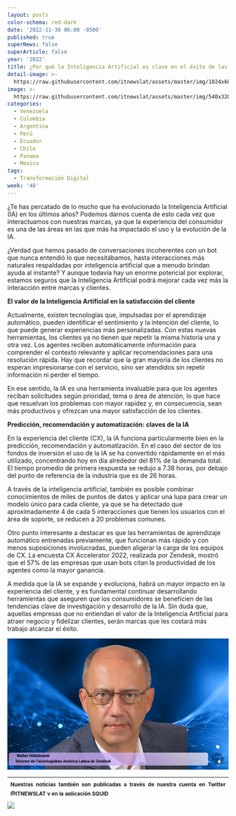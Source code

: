 ```yaml
---
layout: posts
color-schema: red-dark
date: '2022-11-30 06:00 -0500'
published: true
superNews: false
superArticle: false
year: '2022'
title: ¿Por qué la Inteligencia Artificial es clave en el éxito de las marcas?
detail-image: >-
  https://raw.githubusercontent.com/itnewslat/assets/master/img/1024x680/Walter-Hildebrandi-g.jpg
image: >-
  https://raw.githubusercontent.com/itnewslat/assets/master/img/540x320/Walter-Hildebrandi-p.jpg
categories:
  - Venezuela
  - Colombia
  - Argentina
  - Perú
  - Ecuador
  - Chile
  - Panama
  - Mexico
tags:
  - Transformación Digital
week: '48'
---
```

¿Te has percatado de lo mucho que ha evolucionado la Inteligencia Artificial (IA) en los últimos años? Podemos darnos cuenta de esto cada vez que interactuamos con nuestras marcas, ya que la experiencia del consumidor es una de las áreas en las que más ha impactado el uso y la evolución de la IA. 
 
¿Verdad que hemos pasado de conversaciones incoherentes con un bot que nunca entendió lo que necesitábamos, hasta interacciones más naturales respaldadas por inteligencia artificial que a menudo brindan ayuda al instante? Y aunque todavía hay un enorme potencial por explorar, estamos seguros que la Inteligencia Artificial podrá mejorar cada vez más la interacción entre marcas y clientes.
 
**El valor de la Inteligencia Artificial en la satisfacción del cliente**
 
Actualmente, existen tecnologías que, impulsadas por el aprendizaje automático, pueden identificar el sentimiento y la intención del cliente, lo que puede generar experiencias más personalizadas. Con estas nuevas herramientas, los clientes ya no tienen que repetir la misma historia una y otra vez. Los agentes reciben automáticamente información para comprender el contexto relevante y aplicar recomendaciones para una resolución rápida. Hay que recordar que la gran mayoría de los clientes no esperan impresionarse con el servicio, sino ser atendidos sin repetir información ni perder el tiempo. 
 
En ese sentido, la IA es una herramienta invaluable para que los agentes reciban solicitudes según prioridad, tema o área de atención, lo que hace que resuelvan los problemas con mayor rapidez y, en consecuencia, sean más productivos y ofrezcan una mayor satisfacción de los clientes.
 
**Predicción, recomendación y automatización: claves de la IA**
 
En la experiencia del cliente (CX), la IA funciona particularmente bien en la predicción, recomendación y automatización.  En el caso del sector de los fondos de inversión el uso de la IA se ha convertido rápidamente en el más utilizado, concentrando hoy en día alrededor del 81% de la demanda total. El tiempo promedio de primera respuesta se redujo a 7.38 horas, por debajo del punto de referencia de la industria que es de 26 horas.
 
A través de la inteligencia artificial, también es posible combinar conocimientos de miles de puntos de datos y aplicar una lupa para crear un modelo único para cada cliente, ya que se ha detectado que aproximadamente 4 de cada 5 interacciones que tienen los usuarios con el área de soporte, se reducen a 20 problemas comunes. 
 
Otro punto interesante a destacar es que las herramientas de aprendizaje automático entrenadas previamente, que funcionan más rápido y con menos suposiciones involucradas, pueden aligerar la carga de los equipos de CX. La encuesta CX Accelerator 2022, realizada por Zendesk, mostró que el 57% de las empresas que usan bots citan la productividad de los agentes como la mayor ganancia. 
 
A medida que la IA se expande y evoluciona, habrá un mayor impacto en la experiencia del cliente, y es fundamental continuar desarrollando herramientas que aseguren que los consumidores se beneficien de las tendencias clave de investigación y desarrollo de la IA. Sin duda que, aquellas empresas que no entiendan el valor de la Inteligencia Artificial para atraer negocio y fidelizar clientes, serán marcas que les costará más trabajo alcanzar el éxito.
 
![](https://raw.githubusercontent.com/itnewslat/assets/master/img/540x320/Walter-Hildebrandi-p.jpg)

<table style="height: 42px;" width="569">
<tbody>
<tr>
<td style="text-align: justify;"><sub><strong>Nuestras noticias también son publicadas a través de nuestra cuenta en Twitter <a href="https://twitter.com/itnewslat?lang=es">@ITNEWSLAT</a> y en la aplicación <a href="https://squidapp.co/en/">SQUID</a></strong></sub></td>
</tr>
</tbody>
</table>

<img src="https://tracker.metricool.com/c3po.jpg?hash=56f88a41e39ab42c063cc51676587a04"/>